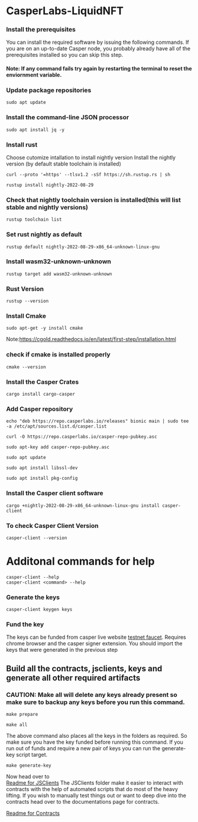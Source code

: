 # CasperLabs-LiquidNFT

### Install the prerequisites

You can install the required software by issuing the following commands. If you are on an up-to-date Casper node, you probably already have all of the prerequisites installed so you can skip this step.

#### Note: If any command fails try again by restarting the terminal to reset the enviornment variable.


### Update package repositories
```
sudo apt update
```
### Install the command-line JSON processor
```
sudo apt install jq -y
```
### Install rust
Choose cutomize intallation to install nightly version
Install the nightly version (by default stable toolchain is installed)
```
curl --proto '=https' --tlsv1.2 -sSf https://sh.rustup.rs | sh
```
```
rustup install nightly-2022-08-29
```
### Check that nightly toolchain version is installed(this will list stable and nightly versions)
```
rustup toolchain list
```
### Set rust nightly as default
```
rustup default nightly-2022-08-29-x86_64-unknown-linux-gnu
```
### Install wasm32-unknown-unknown
```
rustup target add wasm32-unknown-unknown
```
### Rust Version
```
rustup --version
```
### Install Cmake
```
sudo apt-get -y install cmake
```
Note:https://cgold.readthedocs.io/en/latest/first-step/installation.html
### check if cmake is installed properly
```
cmake --version
```
### Install the Casper Crates
```
cargo install cargo-casper
```
### Add Casper repository

```
echo "deb https://repo.casperlabs.io/releases" bionic main | sudo tee -a /etc/apt/sources.list.d/casper.list
```
```
curl -O https://repo.casperlabs.io/casper-repo-pubkey.asc
```
```
sudo apt-key add casper-repo-pubkey.asc
```
```
sudo apt update
```
```
sudo apt install libssl-dev
```
```
sudo apt install pkg-config
```
### Install the Casper client software
```
cargo +nightly-2022-08-29-x86_64-unknown-linux-gnu install casper-client
```
### To check Casper Client Version
```
casper-client --version
```
# Additonal commands for help
```
casper-client --help
casper-client <command> --help
```

### Generate the keys

```
casper-client keygen keys

```
### Fund the key

The keys can be funded from casper live website [testnet faucet](https://testnet.cspr.live/tools/faucet). Requires chrome browser and the casper signer extension. You should import the keys that were generated in the previous step

## Build all the contracts, jsclients, keys and generate all other required artifacts
### CAUTION: Make all will delete any keys already present so make sure to backup any keys before you run this command.
```
make prepare
```
```
make all
```
The above command also places all the keys in the folders as required. So make sure you have the key funded before running this command.
If you run out of funds and require a new pair of keys you can run the generate-key script target.
```
make generate-key
```

Now head over to <br />
[Readme for JSClients](JsClients/readme.md)
The JSClients folder make it easier to interact with contracts with the help of automated scripts that do most of the heavy lifting. If you wish to manually test things out or want to deep dive into the contracts head over to the documentations page for contracts.

[Readme for Contracts](Contracts/README.md) <br />
